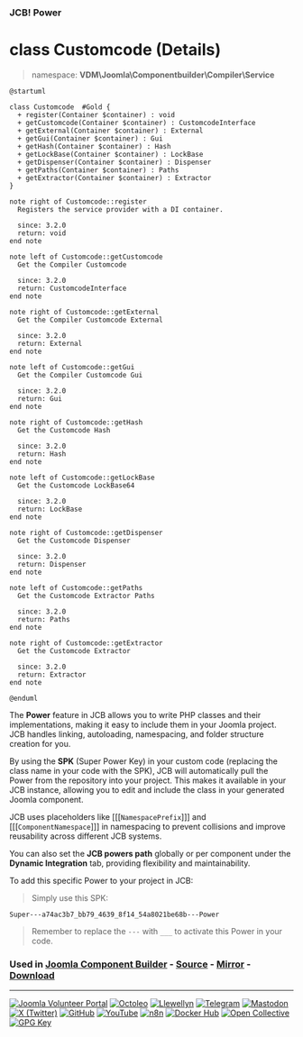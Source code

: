### JCB! Power
# class Customcode (Details)
> namespace: **VDM\Joomla\Componentbuilder\Compiler\Service**

```uml
@startuml

class Customcode  #Gold {
  + register(Container $container) : void
  + getCustomcode(Container $container) : CustomcodeInterface
  + getExternal(Container $container) : External
  + getGui(Container $container) : Gui
  + getHash(Container $container) : Hash
  + getLockBase(Container $container) : LockBase
  + getDispenser(Container $container) : Dispenser
  + getPaths(Container $container) : Paths
  + getExtractor(Container $container) : Extractor
}

note right of Customcode::register
  Registers the service provider with a DI container.

  since: 3.2.0
  return: void
end note

note left of Customcode::getCustomcode
  Get the Compiler Customcode

  since: 3.2.0
  return: CustomcodeInterface
end note

note right of Customcode::getExternal
  Get the Compiler Customcode External

  since: 3.2.0
  return: External
end note

note left of Customcode::getGui
  Get the Compiler Customcode Gui

  since: 3.2.0
  return: Gui
end note

note right of Customcode::getHash
  Get the Customcode Hash

  since: 3.2.0
  return: Hash
end note

note left of Customcode::getLockBase
  Get the Customcode LockBase64

  since: 3.2.0
  return: LockBase
end note

note right of Customcode::getDispenser
  Get the Customcode Dispenser

  since: 3.2.0
  return: Dispenser
end note

note left of Customcode::getPaths
  Get the Customcode Extractor Paths

  since: 3.2.0
  return: Paths
end note

note right of Customcode::getExtractor
  Get the Customcode Extractor

  since: 3.2.0
  return: Extractor
end note

@enduml
```

The **Power** feature in JCB allows you to write PHP classes and their implementations,
making it easy to include them in your Joomla project. JCB handles linking, autoloading,
namespacing, and folder structure creation for you.

By using the **SPK** (Super Power Key) in your custom code (replacing the class name
in your code with the SPK), JCB will automatically pull the Power from the repository
into your project. This makes it available in your JCB instance, allowing you to edit
and include the class in your generated Joomla component.

JCB uses placeholders like [[[`NamespacePrefix`]]] and [[[`ComponentNamespace`]]] in
namespacing to prevent collisions and improve reusability across different JCB systems.

You can also set the **JCB powers path** globally or per component under the
**Dynamic Integration** tab, providing flexibility and maintainability.

To add this specific Power to your project in JCB:

> Simply use this SPK:
```
Super---a74ac3b7_bb79_4639_8f14_54a8021be68b---Power
```
> Remember to replace the `---` with `___` to activate this Power in your code.

### Used in [Joomla Component Builder](https://www.joomlacomponentbuilder.com) - [Source](https://git.vdm.dev/joomla/Component-Builder) - [Mirror](https://github.com/vdm-io/Joomla-Component-Builder) - [Download](https://git.vdm.dev/joomla/pkg-component-builder/releases)

---
[![Joomla Volunteer Portal](https://img.shields.io/badge/-Joomla-gold?logo=joomla)](https://volunteers.joomla.org/joomlers/1396-llewellyn-van-der-merwe "Join Llewellyn on the Joomla Volunteer Portal: Shaping the Future Together!") [![Octoleo](https://img.shields.io/badge/-Octoleo-black?logo=linux)](https://git.vdm.dev/octoleo "--quiet") [![Llewellyn](https://img.shields.io/badge/-Llewellyn-ffffff?logo=gitea)](https://git.vdm.dev/Llewellyn "Collaborate and Innovate with Llewellyn on Git: Building a Better Code Future!") [![Telegram](https://img.shields.io/badge/-Telegram-blue?logo=telegram)](https://t.me/Joomla_component_builder "Join Llewellyn and the Community on Telegram: Building Joomla Components Together!") [![Mastodon](https://img.shields.io/badge/-Mastodon-9e9eec?logo=mastodon)](https://joomla.social/@llewellyn "Connect and Engage with Llewellyn on Joomla Social: Empowering Communities, One Post at a Time!") [![X (Twitter)](https://img.shields.io/badge/-X-black?logo=x)](https://x.com/llewellynvdm "Join the Conversation with Llewellyn on X: Where Ideas Take Flight!") [![GitHub](https://img.shields.io/badge/-GitHub-181717?logo=github)](https://github.com/Llewellynvdm "Build, Innovate, and Thrive with Llewellyn on GitHub: Turning Ideas into Impact!") [![YouTube](https://img.shields.io/badge/-YouTube-ff0000?logo=youtube)](https://www.youtube.com/@OctoYou "Explore, Learn, and Create with Llewellyn on YouTube: Your Gateway to Inspiration!") [![n8n](https://img.shields.io/badge/-n8n-black?logo=n8n)](https://n8n.io/creators/octoleo "Effortless Automation and Impactful Workflows with Llewellyn on n8n!") [![Docker Hub](https://img.shields.io/badge/-Docker-grey?logo=docker)](https://hub.docker.com/u/llewellyn "Llewellyn on Docker: Containerize Your Creativity!") [![Open Collective](https://img.shields.io/badge/-Donate-green?logo=opencollective)](https://opencollective.com/joomla-component-builder "Donate towards JCB: Help Llewellyn financially so he can continue developing this great tool!") [![GPG Key](https://img.shields.io/badge/-GPG-blue?logo=gnupg)](https://git.vdm.dev/Llewellyn/gpg "Unlock Trust and Security with Llewellyn's GPG Key: Your Gateway to Verified Connections!")